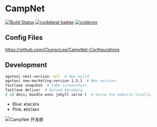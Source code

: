 # CampNet

[![Build Status](https://travis-ci.org/ClumsyLee/CampNet.svg?branch=master)](https://travis-ci.org/ClumsyLee/CampNet)
[![codebeat badge](https://codebeat.co/badges/09bdf607-8bb0-43a2-9ace-73d9cca02efa)](https://codebeat.co/projects/github-com-thomaslee969-campnet-master)
[![codecov](https://codecov.io/gh/ThomasLee969/CampNet/branch/master/graph/badge.svg)](https://codecov.io/gh/ThomasLee969/CampNet)

## Config Files

https://github.com/ClumsyLee/CampNet-Configurations

## Development

```bash
agvtool next-version -all  # New build.
agvtool new-marketing-version 1.3.1  # New version.
fastlane snapshot  # Take screenshots.
fastlane deliver  # Upload metadata.
( cd docs; bundle exec jekyll serve )  # Serve the website locally.
```

* Blue: `#5AC8FA`
* Pink: `#E87AA4`

![CampNet 开发群](https://user-images.githubusercontent.com/7030671/53952560-e8148e00-4085-11e9-927b-29a50fdf124a.jpg)
